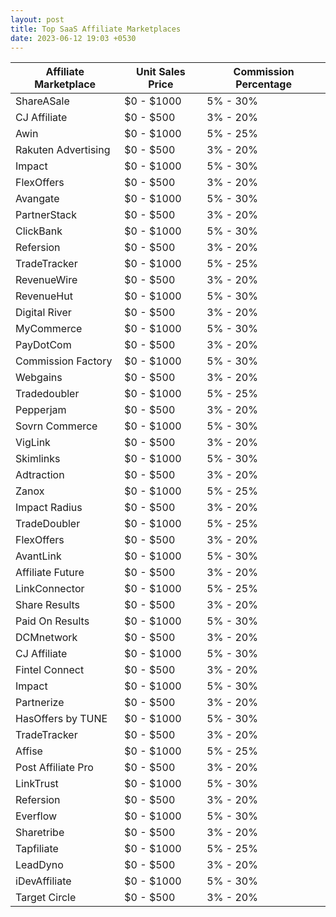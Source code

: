 ```yaml
---
layout: post
title: Top SaaS Affiliate Marketplaces
date: 2023-06-12 19:03 +0530
---
```


| Affiliate Marketplace         | Unit Sales Price    | Commission Percentage    |
|------------------------------|---------------------|--------------------------|
| ShareASale                   | $0 - $1000          | 5% - 30%                |
| CJ Affiliate                 | $0 - $500            | 3% - 20%                |
| Awin                         | $0 - $1000          | 5% - 25%                |
| Rakuten Advertising          | $0 - $500            | 3% - 20%                |
| Impact                       | $0 - $1000          | 5% - 30%                |
| FlexOffers                   | $0 - $500            | 3% - 20%                |
| Avangate                     | $0 - $1000          | 5% - 30%                |
| PartnerStack                 | $0 - $500            | 3% - 20%                |
| ClickBank                    | $0 - $1000          | 5% - 30%                |
| Refersion                    | $0 - $500            | 3% - 20%                |
| TradeTracker                 | $0 - $1000          | 5% - 25%                |
| RevenueWire                  | $0 - $500            | 3% - 20%                |
| RevenueHut                   | $0 - $1000          | 5% - 30%                |
| Digital River                | $0 - $500            | 3% - 20%                |
| MyCommerce                   | $0 - $1000          | 5% - 30%                |
| PayDotCom                    | $0 - $500            | 3% - 20%                |
| Commission Factory           | $0 - $1000          | 5% - 30%                |
| Webgains                     | $0 - $500            | 3% - 20%                |
| Tradedoubler                 | $0 - $1000          | 5% - 25%                |
| Pepperjam                    | $0 - $500            | 3% - 20%                |
| Sovrn Commerce               | $0 - $1000          | 5% - 30%                |
| VigLink                      | $0 - $500            | 3% - 20%                |
| Skimlinks                    | $0 - $1000          | 5% - 30%                |
| Adtraction                   | $0 - $500            | 3% - 20%                |
| Zanox                        | $0 - $1000          | 5% - 25%                |
| Impact Radius                | $0 - $500            | 3% - 20%                |
| TradeDoubler                 | $0 - $1000          | 5% - 25%                |
| FlexOffers                   | $0 - $500            | 3% - 20%                |
| AvantLink                    | $0 - $1000          | 5% - 30%                |
| Affiliate Future             | $0 - $500            | 3% - 20%                |
| LinkConnector                | $0 - $1000          | 5% - 25%                |
| Share Results                | $0 - $500            | 3% - 20%                |
| Paid On Results              | $0 - $1000          | 5% - 30%                |
| DCMnetwork                   | $0 - $500            | 3% - 20%                |
| CJ Affiliate                 | $0 - $1000          | 5% - 30%                |
| Fintel Connect               | $0 - $500            | 3% - 20%                |
| Impact                       | $0 - $1000          | 5% - 30%                |
| Partnerize                   | $0 - $500            | 3% - 20%                |
| HasOffers by TUNE            | $0 - $1000          | 5% - 30%                |
| TradeTracker                 | $0 - $500            | 3% - 20%                |
| Affise                       | $0 - $1000          | 5% - 25%                |
| Post Affiliate Pro           | $0 - $500            | 3% - 20%                |
| LinkTrust                    | $0 - $1000          | 5% - 30%                |
| Refersion                    | $0 - $500            | 3% - 20%                |
| Everflow                     | $0 - $1000          | 5% - 30%                |
| Sharetribe                   | $0 - $500            | 3% - 20%                |
| Tapfiliate                   | $0 - $1000          | 5% - 25%                |
| LeadDyno                     | $0 - $500            | 3% - 20%                |
| iDevAffiliate                | $0 - $1000          | 5% - 30%                |
| Target Circle                | $0 - $500            | 3% - 20%                |

